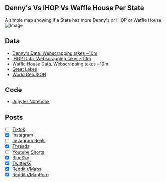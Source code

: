 ## Denny's Vs IHOP Vs Waffle House Per State
A simple map showing if a State has more Denny's or IHOP or Waffle House
![Image](https://drive.google.com/uc?export=view&id=1i0YKvenevQac8hsFVyUkjwVmEPYTNF9X)

## Data
* [Denny's Data, Webscrapping takes ~10m](../../restaurants/Dennys_Per_State/)
* [IHOP Data, Webscrapping takes ~10m](../../restaurants/IHOPs_Per_State/)
* [Waffle House Data, Webscrapping takes ~10m](../../restaurants/Waffle_House_Per_State/)
* [Great Lakes](https://usicecenter.gov/Products/GreatLakesData)
* [World GeoJSON](https://public.opendatasoft.com/explore/dataset/world-administrative-boundaries/export/?flg=en-us)

## Code
* [Jupyter Notebook](FormatData.ipynb)

## Posts
- [ ] [Tiktok]()
- [x] [Instagram](https://www.instagram.com/p/DIzFXeaze4p/)
- [ ] [Instagram Reels]()
- [x] [Threads](https://www.threads.net/@vinemapper/post/DIzFYAZzP98)
- [ ] [Youtube Shorts]()
- [x] [BlueSky](https://bsky.app/profile/vinemapper.bsky.social/post/3lnir6wqo6s2s)
- [x] [Twitter/X](https://x.com/VineMapper/status/1915101891148837267)
- [x] [Reddit r/Maps](https://www.reddit.com/r/Maps/comments/1k65nbq/ihop_vs_dennys_vs_waffle_house/)
- [x] [Reddit r/MapPorn](https://www.reddit.com/r/MapPorn/comments/1k65nfz/ihop_vs_dennys_vs_waffle_house/)
